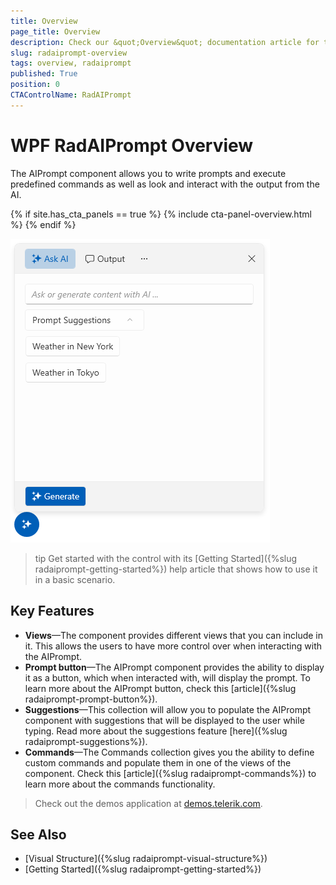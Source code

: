 ```yaml
---
title: Overview
page_title: Overview
description: Check our &quot;Overview&quot; documentation article for the RadAIPrompt control.
slug: radaiprompt-overview
tags: overview, radaiprompt
published: True
position: 0
CTAControlName: RadAIPrompt
---
```


# WPF RadAIPrompt Overview

The AIPrompt component allows you to write prompts and execute predefined commands as well as look and interact with the output from the AI.

{% if site.has_cta_panels == true %}
{% include cta-panel-overview.html %}
{% endif %}

![WPF RadAIPrompt Overview](images/radaiprompt-overview-0.png)

>tip Get started with the control with its [Getting Started]({%slug radaiprompt-getting-started%}) help article that shows how to use it in a basic scenario.

## Key Features

* __Views__&mdash;The component provides different views that you can include in it. This allows the users to have more control over when interacting with the AIPrompt.
* __Prompt button__&mdash;The AIPrompt component provides the ability to display it as a button, which when interacted with, will display the prompt. To learn more about the AIPrompt button, check this [article]({%slug radaiprompt-prompt-button%}).
* __Suggestions__&mdash;This collection will allow you to populate the AIPrompt component with suggestions that will be displayed to the user while typing. Read more about the suggestions feature [here]({%slug radaiprompt-suggestions%}).
* __Commands__&mdash;The Commands collection gives you the ability to define custom commands and populate them in one of the views of the component. Check this [article]({%slug radaiprompt-commands%}) to learn more about the commands functionality.

> Check out the demos application at [demos.telerik.com](https://demos.telerik.com/wpf/).

## See Also
* [Visual Structure]({%slug radaiprompt-visual-structure%})
* [Getting Started]({%slug radaiprompt-getting-started%})